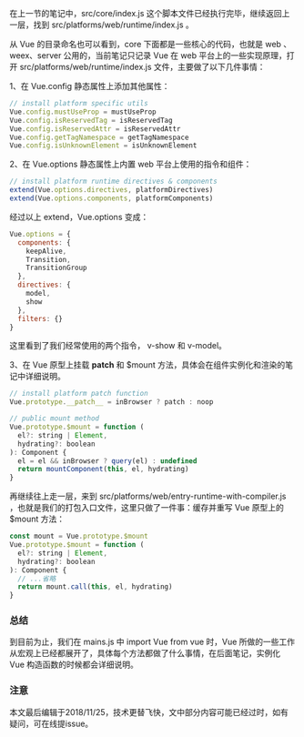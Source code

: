 在上一节的笔记中，src/core/index.js 这个脚本文件已经执行完毕，继续返回上一层，找到 src/platforms/web/runtime/index.js 。

从 Vue 的目录命名也可以看到，core 下面都是一些核心的代码，也就是 web 、weex、server 公用的，当前笔记只记录 Vue 在 web 平台上的一些实现原理，打开 src/platforms/web/runtime/index.js 文件，主要做了以下几件事情：

1、在 Vue.config 静态属性上添加其他属性：

``` javascript
// install platform specific utils
Vue.config.mustUseProp = mustUseProp
Vue.config.isReservedTag = isReservedTag
Vue.config.isReservedAttr = isReservedAttr
Vue.config.getTagNamespace = getTagNamespace
Vue.config.isUnknownElement = isUnknownElement
```

2、在 Vue.options 静态属性上内置 web 平台上使用的指令和组件：

``` javascript
// install platform runtime directives & components
extend(Vue.options.directives, platformDirectives)
extend(Vue.options.components, platformComponents)
```

经过以上 extend，Vue.options 变成：

``` javascript
Vue.options = {
  components: {
    keepAlive,
    Transition,
    TransitionGroup
  },
  directives: {
    model,
    show
  },
  filters: {}
}
```

这里看到了我们经常使用的两个指令， v-show 和 v-model。

3、在 Vue 原型上挂载 __patch__ 和 $mount 方法，具体会在组件实例化和渲染的笔记中详细说明。

``` javascript
// install platform patch function
Vue.prototype.__patch__ = inBrowser ? patch : noop

// public mount method
Vue.prototype.$mount = function (
  el?: string | Element,
  hydrating?: boolean
): Component {
  el = el && inBrowser ? query(el) : undefined
  return mountComponent(this, el, hydrating)
}
```

再继续往上走一层，来到 src/platforms/web/entry-runtime-with-compiler.js ，也就是我们的打包入口文件，这里只做了一件事：缓存并重写 Vue 原型上的 $mount 方法：

``` javascript
const mount = Vue.prototype.$mount
Vue.prototype.$mount = function (
  el?: string | Element,
  hydrating?: boolean
): Component {
  // ...省略
  return mount.call(this, el, hydrating)
}
```

### 总结

到目前为止，我们在 mains.js 中 import Vue from vue 时，Vue 所做的一些工作从宏观上已经都展开了，具体每个方法都做了什么事情，在后面笔记，实例化 Vue 构造函数的时候都会详细说明。

### 注意
本文最后编辑于2018/11/25，技术更替飞快，文中部分内容可能已经过时，如有疑问，可在线提issue。